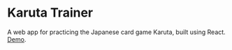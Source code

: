 # Karuta Trainer

A web app for practicing the Japanese card game Karuta, built using React. [Demo](https://ouchJP.github.io/KarutaTrainer/).
